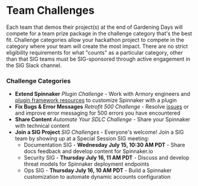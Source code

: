 # Team Challenges

Each team that demos their project(s) at the end of Gardening Days will compete for a team prize package in the challenge category that's the best fit. Challenge categories allow your hackathon project to compete in the category where your team will create the most impact. There are no strict eligibility requirements for what "counts" as a particular category, other than that SIG teams must be SIG-sponsored through active engagement in the SIG Slack channel.

### Challenge Categories
- **Extend Spinnaker** _Plugin Challenge_ - Work with Armory engineers and [plugin framework resources](https://blog.spinnaker.io/spinnakers-extensibility-reaches-new-heights-with-plugins-645fd73f8d6a) to customize Spinnaker with a plugin 
- **Fix Bugs & Error Messages** _Retrofit 500 Challenge_ - Resolve [issues](https://github.com/spinnaker/spinnaker/issues) or and improve error messaging for 500 errors you have encountered 
- **Share Content** _Automate Your SDLC Challenge_ - Share your Spinnaker with technical content
- **Join a SIG Project** _SIG Challenges_ - Everyone's welcome! Join a SIG team by showing up at a Special Session SIG meeting:
  - Documentation SIG - **Wednesday July 15, 10:30 AM PDT** - Share docs feedback and develop content for Spinnaker.io
  - Security SIG - **Thursday July 16, 11 AM PDT** - Discuss and develop threat models for Spinnaker deployment endpoints
  - Ops SIG - **Thursday July 16, 10 AM PDT** - Build a Spinnaker customization to automate dynamic accounts configuration
